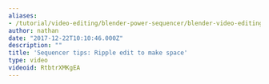 ```yaml
---
aliases:
- /tutorial/video-editing/blender-power-sequencer/blender-video-editing-tutorials/chapter/14_blender_sequencer_tips_ripple_edit_to_make_space
author: nathan
date: "2017-12-22T10:10:46.000Z"
description: ""
title: 'Sequencer tips: Ripple edit to make space'
type: video
videoid: RtbtrXMKgEA
---
```

